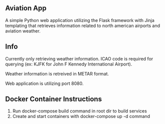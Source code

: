 Aviation App
-------------------------------
A simple Python web application utilizing the Flask framework with Jinja templating that retrieves information related to north american airports and aviation weather.

Info
-------------------------------

Currently only retrieving weather information. ICAO code is required for querying (ex: KJFK for John F Kennedy International Airport).

Weather information is retreived in METAR format.

Web application is utilizing port 8080.

Docker Container Instructions
-------------------------------

1. Run docker-compose build command in root dir to build services
2. Create and start containers with docker-compose up -d command